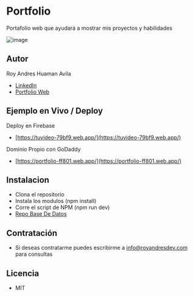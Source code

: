 # Portfolio
Portafolio web que ayudará a mostrar mis proyectos y habilidades

![image](https://user-images.githubusercontent.com/64821788/224435238-0208c995-d573-40ba-a712-bc74bea6acff.png)

## Autor
Roy Andres Huaman Avila

* [LinkedIn](https://www.linkedin.com/in/royhuamanavila/)
* [Portfolio Web](https://royandresdev.com/)

## Ejemplo en Vivo / Deploy
Deploy en Firebase
* [https://tuvideo-79bf9.web.app/](https://tuvideo-79bf9.web.app/)

Dominio Propio con GoDaddy
* [https://portfolio-ff801.web.app/](https://portfolio-ff801.web.app/)

## Instalacion
* Clona el repositorio
* Instala los modulos (npm install)
* Corre el script de NPM (npm run dev)
* [Repo Base De Datos](https://github.com/RoyHuamanAvila/Portfolio_Backend)

## Contratación 
* Si deseas contratarme puedes escribirme a info@royandresdev.com para consultas

## Licencia
* MIT
